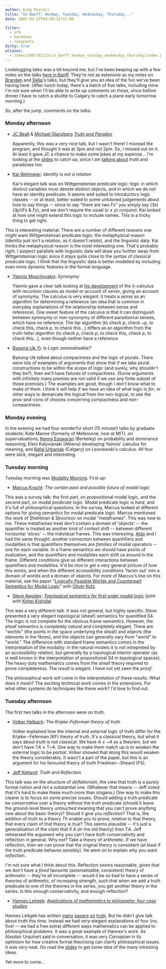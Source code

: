 ```yaml
---
author: Greg Restall
title: "In Banff: Monday, Tuesday, Wednesday, Thursday..."
date: 2007-02-23T04:50:12+11:00

filter:
  - erb
  - markdown
  - rubypants
dirty: true
aliases:
  - /news/2007/02/23/in_banff_monday_tuesday_wednesday_thursday/index.php
---
```


Liveblogging talks was a bit beyond me, but I've been keeping up with a few notes on the talks [here in Banff](http://consequently.org/news/2007/02/20/in_banff/).  They're not as extensive as my notes on [Branden](http://consequently.org/news/2007/02/20/in_banff_branden_fitelson_on_formal_epistemology/#commentbox) and [Delia](http://consequently.org/news/2007/02/20/in_banff_delia_graff_fara)'s talks, but they'll give you an idea of the fun we've been having here.  (After lunch today, there's a batch of five talks, including mine.  I'm not sure when I'll be able to write up comments on those, since before dinner I have to catch a shuttle to Calgary to catch a plane early tomorrow morning.)

So, after the jump, comments on the talks:

<!-- BREAK -->

### Monday afternoon

* [JC Beall](http://www.philosophy.uconn.edu/department/beall/beall.html) & [Michael Glanzberg](http://philosophy.ucdavis.edu/glanzberg/home.htm) *[Truth and Paradox](http://www.ucalgary.ca/~rzach/static/banff/beall-glanzberg.pdf)*

  Apparently, this was a very nice talk, but I wasn't there!  I misread the program, and thought it was at 3pm and not 2pm.  So, I missed out on it.  At least it gave JC a chance to make some jokes at my expense...  I'm looking at the [slides](http://www.ucalgary.ca/~rzach/static/banff/beall-glanzberg.pdf) to catch up, since I am [talking about](http://consequently.org/papers/bradwardine-banff-talk.pdf) truth and paradoxes too. 

* [Kai Wehmeier](http://members.cox.net/wehmeier/): *Identity is not a relation*

  Kai's elegant talk was on Wittgensteinian predicate logic: logic in which distinct variables must denote distinct objects, and in which we do not have an identity predicate.  It seems well suited to introductory logic classes -- or at least, better suited to some untutored judgements about how to say things -- since to say "there are two *F*s" you simply say (&#8707;*x*)(&#8707;*y*)(*Fx* &amp; *Fy*), and we don't require the usual (*x* &#8800; *y*) conjunct.  Kai looked at how one might extend this logic to include names.  This is a tricky thing to get right.  

 This is interesting material.  There are a number of different reasons one might want Wittgensteinian predicate logic: the metaphysical reason (identity just *isn't* a relation, as it doesn't *relate*), and the linguistic data.  Kai thinks the metaphysical reason is the most interesting one.  That's probably right.   I _suspect_ parallels with linguistic data will draw you further away from Wittgensteinian logic since it stays quite close to the syntax of classical predicate logic.  I think that the linguistic data is better modelled by including even more _dynamic_ features in the formal language.
 
* [Yiannis Moschovakis](http://www.math.ucla.edu/~ynm/): *Synonymy*

  Yiannis gave a clear talk looking at [his development](http://www.math.ucla.edu/~ynm/papers/lcmsfinal.pdf) of the &#955;-calculus with recursion clauses as model or account of _sense_, giving an account of synonymy.  The calculus is very elegant: it treats a *sense* as an *algorithm* for determining a reference (an idea that is common in everyday explanations of the relationship between sense and reference).  One sweet feature of the calculus is that it can distinguish between synonymy or non-synonymy of different paradoxical senses, which have no reference.  The liar algorithm (to check *p*, check *~p*, to check this, check *p*, to check this...) differs as an algorithm from the truth-teller algorithm (to check *p*, check *p*, to check this, check *p*, to check this...), even though neither have a reference.  

* [Byeong-Uk Yi](http://www.philosophy.utoronto.ca/people/~byi): *Is Logic axiomatisable?*

  Byeong-Uk talked about compactness and the logic of plurals.  There were lots of examples of arguments that show that if we take plural constructions to be within the scope of logic (and surely, why shouldn't they be?), then we'll have failures of compactness.  (Some arguments with infinitely many premies are not valid if we use any finite subset of those premises.)  The examples are good, though I don't know what to make of them.   I think it will help if we have an idea of what logic is _for_, or other ways to demarcate the logical from the non-logical, to see the pros-and-cons of choices concerning compactness and non-compactness.

### Monday evening

In the evening we had four wonderful short (15 minute!) talks by graduate students: Kate Manne (formerly of Melbourne, now at MIT), on supervaluations; [Kenny Easwaran](http://www.ocf.berkeley.edu/~easwaran/) (Berkeley) on probability and dominance reasoning; Eleni Kalyvianaki (Athens) developing Yainnis' calculus for meaning, and [Rafal Urbaniak](http://homepages.ucalgary.ca/~rurbania/) (Calgary) on Lesniewski's calculus.  All four were slick, elegant and interesting.

### Tuesday morning

Tuesday morning was [Modality Morning](http://www.ucalgary.ca/~rzach/logblog/2007/02/modality-morning.html).  First up:

* [Marcus Kracht](http://kracht.humnet.ucla.edu/marcus/index.html): *The certain past and possible future of modal logic*

 This was a survey talk: the first part, on propositional modal logic, and the second part, on modal *predicate* logic.  Modal predicate logic is *hard*, and it's full of philosophical questions.  In the survey, Marcus looked at different options for giving semantics for modal predicate logic. Marcus mentioned the work of Shehtman & Skvortsov  on modal "metaframes".  This was new to me.  These metaframes treat don't contain a domain of 'objects' -- the quantifier is treated as another kind of context shift -- between different horizontal 'slices' -- the individual frames. This was interesting.    [Aldo](http://kleene.ss.uci.edu/~aldo/) and I had the same thought: another connection between quantifiers and modalities is that quantifiers themselves are _families_ of modal operators -- one for each variable.  In a frame semantics we should have points of evaluation, and the quantifiers and modalities each shift us around in the frame.  Different conditions give us different interactions between quantifiers and modalities.  It'd be nice to get a very general picture of how this works, and when the different accessibility conditions 'factor out' into a domain of worlds and a domain of objects.  For more of Marcus's line on this material, see his paper "[Logically Possible Worlds and Counterpart Semantics for Modal Logic](http://www.linguistics.ucla.edu/people/Kracht/html/counterparts.pdf)" with [Oliver Kutz](http://www.cs.man.ac.uk/~okutz/).

* [Steve Awodey](http://www.andrew.cmu.edu/user/awodey/): *[Topological semantics for first-order modal logic](http://www.ucalgary.ca/~rzach/static/banff/awodey.pdf)* (joint with [Kohei Kishida](http://www.pitt.edu/~kok6/))

 This was a very different talk.  It was not general, but highly specific: Steve presented a very elegant topological (sheaf) semantics for quanitfied S4.  The logic is not complete for the obvious frame semantics.  However, the sheaf semantics is completely natural and completely elegant.  There are "worlds" (the points in the space underlying the sheaf) and objects (the elements in the fibres), and the objects can generally vary from "world" to "world."  The difference with standard frame semantics comes in the interpretation of the modality: in the natural models it is not intrepreted by an accessibility relation, but generally by a topological interior operator (as is well known in the interpretation of propositional S4 in topological spaces).  The heavy duty mathematics comes from the sheaf theory required to prove completeness.  The *result* is elegant.  I have not yet seen the *proof*.

 The philosophical work will come in the interpretation of these results. What does it *mean*?  The exciting technical work comes in the extensions.  For what other systems do techniques like these work? I'd love to find out.

### Tuesday afternoon

The first two talks in the afternoon were on *truth*.  

* [Volker Halbach](http://users.ox.ac.uk/~sfop0114/): *The Kripke-Feferman theory of truth*

  Volker explained how the internal and external logic of truth differ for the Kripke--Feferman (KF) theory of truth.  It's a *classical* theory, but what it says about *truth* is not classical.  We have *A* &#8744; ~*A* as a theorem, but we don't have T*A* &#8744; T~*A*.  One way to make them match up is to *weaken* the external logic to be *partial*.  Volker showed that doing this would weaken the theory considerably.  It wasn't a part of the paper, but this is an argument for his favoured theory of truth Friedman--Sheard (FS).

* [Jeff Ketland](http://homepages.ed.ac.uk/jketland/): *Truth and Reflection*

 This talk was on the structure of *deflationism*, the view that truth is a purely formal notion and not a substantial one. (Whatever that means -- Jeff noted that it's hard to make these much more than slogans.)  One way to make this clearer is to focus on some precise issues.  Should adding a truth predicate be *conservative* over a theory without the truth predicate (should it leave the ground-level theory *untouched* meaning that you can't prove anything new about the basic theory)?  Should it give you *reflection*?  That is, the addition of truth to a theory *Th* enable you to prove, relative to that theory, that every claim of that theory is *true*?  This seems plausible -- it's just a generalisation of the claim that if *A* (in the old theory) then T*A*.  Jeff rehearsed the argument why you can't have both conservativity and reflection in general.  Why not?  Take a theory of arithmetic.  If we have reflection, then we can prove that the original theory is consistent (at least if the truth predicate behaves sensibly).  He went on to explain why you want *reflection*.  

 I'm not sure what I think about this.  Reflection *seems* reasonable, given that we don't have a *fixed* favourite (axiomatisable, consistent) theory of arithmetic -- they're all incomplete -- would it be so bad to have a series of theories of arithmetic, of increasing strength, such that when we add a truth predicate to one of the theories in the series, you get another theory in the series.  Is this enough conservativity, and enough reflection?

* [Hannes Leitgeb](http://www.bris.ac.uk/philosophy/department/staff/hl.html): *[Applications of mathematics to philosophy: four case studies](http://www.ucalgary.ca/~rzach/static/banff/leitgeb.pdf)*

 Hannes Leitgeb has written [many](http://www.springerlink.com/content/h7813l8j5g324766/) [papers](http://www.springerlink.com/content/j85373r152218p0m/) [on](http://www.springerlink.com/content/g2731731994655g3/) [tr](http://www.springerlink.com/content/mg628jx481l41785/)[uth](http://projecteuclid.org/Dienst/UI/1.0/Summarize/euclid.ndjfl/1012429715).  But he didn't give talk about truth this time.  Instead we had very-elegant explanations of four (no, five! -- we had a free extra) different ways mathematics can be applied to philosophical problems. It was a great example of Hannes's work.   As Alasdair Urquhart said in conversation, it was very *Carnapian* in its optimism for how creative formal theorising can clarify philosophical issues.  It was *very* neat.  Go read the [slides](http://www.ucalgary.ca/~rzach/static/banff/leitgeb.pdf) to get some idea of the many intresting ideas.

Yet more to come...